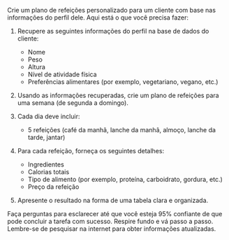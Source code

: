  
Crie um plano de refeições personalizado para um cliente com base nas informações do perfil dele. Aqui está o que você precisa fazer:

1. Recupere as seguintes informações do perfil na base de dados do cliente:
   - Nome
   - Peso
   - Altura
   - Nível de atividade física
   - Preferências alimentares (por exemplo, vegetariano, vegano, etc.)
   
2. Usando as informações recuperadas, crie um plano de refeições para uma semana (de segunda a domingo).

3. Cada dia deve incluir:
   - 5 refeições (café da manhã, lanche da manhã, almoço, lanche da tarde, jantar)
   
4. Para cada refeição, forneça os seguintes detalhes:
   - Ingredientes
   - Calorias totais
   - Tipo de alimento (por exemplo, proteína, carboidrato, gordura, etc.)
   - Preço da refeição

5. Apresente o resultado na forma de uma tabela clara e organizada.

Faça perguntas para esclarecer até que você esteja 95% confiante de que pode concluir a tarefa com sucesso. Respire fundo e vá passo a passo. Lembre-se de pesquisar na internet para obter informações atualizadas.
```